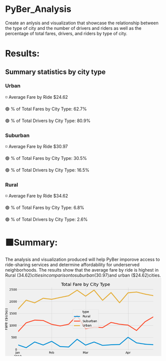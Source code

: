 # PyBer_Analysis

Create an anlysis and visualization that showcase the relationship between the type of city and the number of drivers and riders as well as the percentage of total fares, drivers, and riders by type of city.

# **Results:**

## Summary statistics by city type

### Urban

◽ Average Fare by Ride $24.62

🟢 % of Total Fares by City Type: 62.7%

🟢 % of Total Drivers by City Type: 80.9% 


### Suburban

◽ Average Fare by Ride $30.97

🟢 % of Total Fares by City Type: 30.5% 

🟢 % of Total Drivers by City Type: 16.5% 


### Rural
    
◽ Average Fare by Ride $34.62
    
🟢 % of Total Fares by City Type: 6.8% 

🟢 % of Total Drivers by City Type: 2.6% 


# 🟩Summary: 

The analysis and visualization produced will help PyBer imporove access to ride-sharing services and determine affordability for underserved neighborhoods. The results show that the average fare by ride is highest in Rural ($34.62) cities in comparison to suburban ($30.97)and urban ($24.62)cities.  
![](Analysis/PyBer_fare_summary.png)
